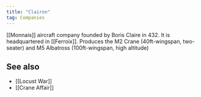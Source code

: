 ```yaml
---
title: "Clairon"
tag: Companies
---
```


[[Monnais]] aircraft company founded by Boris Claire in 432. It is headquartered in [[Ferroix]]. Produces the M2 Crane (40ft-wingspan, two-seater) and M5 Albatross (100ft-wingspan, high altitude)

## See also

- [[Locust War]]
- [[Crane Affair]]
